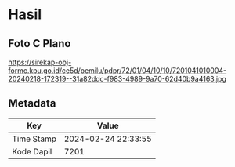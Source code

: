 # Hasil

## Foto C Plano

https://sirekap-obj-formc.kpu.go.id/ce5d/pemilu/pdpr/72/01/04/10/10/7201041010004-20240218-172319--31a82ddc-f983-4989-9a70-62d40b9a4163.jpg


## Metadata

| Key        | Value               |
| ---------- | ------------------- |
| Time Stamp | 2024-02-24 22:33:55 |
| Kode Dapil | 7201                |



